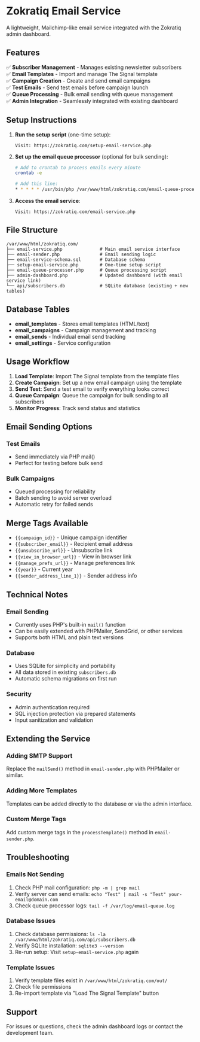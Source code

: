 # Zokratiq Email Service

A lightweight, Mailchimp-like email service integrated with the Zokratiq admin dashboard.

## Features

✅ **Subscriber Management** - Manages existing newsletter subscribers  
✅ **Email Templates** - Import and manage The Signal template  
✅ **Campaign Creation** - Create and send email campaigns  
✅ **Test Emails** - Send test emails before campaign launch  
✅ **Queue Processing** - Bulk email sending with queue management  
✅ **Admin Integration** - Seamlessly integrated with existing dashboard  

## Setup Instructions

1. **Run the setup script** (one-time setup):
   ```
   Visit: https://zokratiq.com/setup-email-service.php
   ```

2. **Set up the email queue processor** (optional for bulk sending):
   ```bash
   # Add to crontab to process emails every minute
   crontab -e
   
   # Add this line:
   * * * * * /usr/bin/php /var/www/html/zokratiq.com/email-queue-processor.php >> /var/log/email-queue.log 2>&1
   ```

3. **Access the email service**:
   ```
   Visit: https://zokratiq.com/email-service.php
   ```

## File Structure

```
/var/www/html/zokratiq.com/
├── email-service.php              # Main email service interface
├── email-sender.php               # Email sending logic
├── email-service-schema.sql       # Database schema
├── setup-email-service.php        # One-time setup script
├── email-queue-processor.php      # Queue processing script
├── admin-dashboard.php            # Updated dashboard (with email service link)
└── api/subscribers.db             # SQLite database (existing + new tables)
```

## Database Tables

- **email_templates** - Stores email templates (HTML/text)
- **email_campaigns** - Campaign management and tracking
- **email_sends** - Individual email send tracking
- **email_settings** - Service configuration

## Usage Workflow

1. **Load Template**: Import The Signal template from the template files
2. **Create Campaign**: Set up a new email campaign using the template
3. **Send Test**: Send a test email to verify everything looks correct
4. **Queue Campaign**: Queue the campaign for bulk sending to all subscribers
5. **Monitor Progress**: Track send status and statistics

## Email Sending Options

### Test Emails
- Send immediately via PHP mail()
- Perfect for testing before bulk send

### Bulk Campaigns
- Queued processing for reliability
- Batch sending to avoid server overload
- Automatic retry for failed sends

## Merge Tags Available

- `{{campaign_id}}` - Unique campaign identifier
- `{{subscriber_email}}` - Recipient email address
- `{{unsubscribe_url}}` - Unsubscribe link
- `{{view_in_browser_url}}` - View in browser link
- `{{manage_prefs_url}}` - Manage preferences link
- `{{year}}` - Current year
- `{{sender_address_line_1}}` - Sender address info

## Technical Notes

### Email Sending
- Currently uses PHP's built-in `mail()` function
- Can be easily extended with PHPMailer, SendGrid, or other services
- Supports both HTML and plain text versions

### Database
- Uses SQLite for simplicity and portability
- All data stored in existing `subscribers.db`
- Automatic schema migrations on first run

### Security
- Admin authentication required
- SQL injection protection via prepared statements
- Input sanitization and validation

## Extending the Service

### Adding SMTP Support
Replace the `mailSend()` method in `email-sender.php` with PHPMailer or similar.

### Adding More Templates
Templates can be added directly to the database or via the admin interface.

### Custom Merge Tags
Add custom merge tags in the `processTemplate()` method in `email-sender.php`.

## Troubleshooting

### Emails Not Sending
1. Check PHP mail configuration: `php -m | grep mail`
2. Verify server can send emails: `echo "Test" | mail -s "Test" your-email@domain.com`
3. Check queue processor logs: `tail -f /var/log/email-queue.log`

### Database Issues
1. Check database permissions: `ls -la /var/www/html/zokratiq.com/api/subscribers.db`
2. Verify SQLite installation: `sqlite3 --version`
3. Re-run setup: Visit `setup-email-service.php` again

### Template Issues
1. Verify template files exist in `/var/www/html/zokratiq.com/out/`
2. Check file permissions
3. Re-import template via "Load The Signal Template" button

## Support

For issues or questions, check the admin dashboard logs or contact the development team.